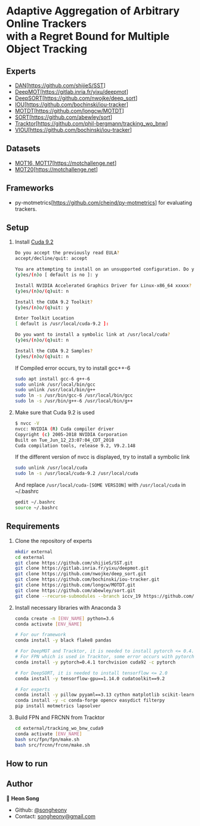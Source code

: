 # Adaptive Aggregation of Arbitrary Online Trackers <br/> with a Regret Bound for Multiple Object Tracking

## Experts

* [DAN](https://arxiv.org/abs/1810.11780)[<https://github.com/shijieS/SST>]
* [DeepMOT](https://arxiv.org/abs/1906.06618)[<https://gitlab.inria.fr/yixu/deepmot>]
* [DeepSORT](https://arxiv.org/abs/1812.00442)[<https://github.com/nwojke/deep_sort>]
* [IOU](https://ieeexplore.ieee.org/document/8078516)[<https://github.com/bochinski/iou-tracker>]
* [MOTDT](https://arxiv.org/abs/1809.04427)[<https://github.com/longcw/MOTDT>]
* [SORT](https://arxiv.org/abs/1602.00763)[<https://github.com/abewley/sort>]
* [Tracktor](https://arxiv.org/abs/1903.05625)[<https://github.com/phil-bergmann/tracking_wo_bnw>]
* [VIOU](https://ieeexplore.ieee.org/document/8639144)[<https://github.com/bochinski/iou-tracker>]

## Datasets

* [MOT16, MOT17](https://arxiv.org/abs/1603.00831)[<https://motchallenge.net>]
* [MOT20](https://arxiv.org/abs/2003.09003)[<https://motchallenge.net>]

## Frameworks

* py-motmetrics[<https://github.com/cheind/py-motmetrics>] for evaluating trackers.

## Setup

1. Install [Cuda 9.2](https://developer.nvidia.com/cuda-92-download-archive)

    ```sh
    Do you accept the previously read EULA?
    accept/decline/quit: accept

    You are attempting to install on an unsupported configuration. Do you wish to continue?
    (y)es/(n)o [ default is no ]: y

    Install NVIDIA Accelerated Graphics Driver for Linux-x86_64 xxxxx?
    (y)es/(n)o/(q)uit: n

    Install the CUDA 9.2 Toolkit?
    (y)es/(n)o/(q)uit: y

    Enter Toolkit Location
    [ default is /usr/local/cuda-9.2 ]:

    Do you want to install a symbolic link at /usr/local/cuda?
    (y)es/(n)o/(q)uit: n

    Install the CUDA 9.2 Samples?
    (y)es/(n)o/(q)uit: n
    ```

    If Compiled error occurs, try to install gcc++-6

    ```sh
    sudo apt install gcc-6 g++-6
    sudo unlink /usr/local/bin/gcc
    sudo unlink /usr/local/bin/g++
    sudo ln -s /usr/bin/gcc-6 /usr/local/bin/gcc
    sudo ln -s /usr/bin/g++-6 /usr/local/bin/g++
    ```

2. Make sure that Cuda 9.2 is used

    ```sh
    $ nvcc -V
    nvcc: NVIDIA (R) Cuda compiler driver
    Copyright (c) 2005-2018 NVIDIA Corporation
    Built on Tue_Jun_12_23:07:04_CDT_2018
    Cuda compilation tools, release 9.2, V9.2.148
    ```

    If the different version of nvcc is displayed, try to install a symbolic link

    ```sh
    sudo unlink /usr/local/cuda
    sudo ln -s /usr/local/cuda-9.2 /usr/local/cuda
    ```

    And replace `/usr/local/cuda-[SOME VERSION]` with `/usr/local/cuda` in ~/.bashrc

    ```sh
    gedit ~/.bashrc
    source ~/.bashrc
    ```

## Requirements

1. Clone the repository of experts

    ```sh
    mkdir external
    cd external
    git clone https://github.com/shijieS/SST.git
    git clone https://gitlab.inria.fr/yixu/deepmot.git
    git clone https://github.com/nwojke/deep_sort.git
    git clone https://github.com/bochinski/iou-tracker.git
    git clone https://github.com/longcw/MOTDT.git
    git clone https://github.com/abewley/sort.git
    git clone --recurse-submodules --branch iccv_19 https://github.com/songheony/tracking_wo_bnw.git tracking_wo_bnw_cuda9
    ```

2. Install necessary libraries with Anaconda 3

    ```sh
    conda create -n [ENV_NAME] python=3.6
    conda activate [ENV_NAME]

    # For our framework
    conda install -y black flake8 pandas

    # For DeepMOT and Tracktor, it is needed to install pytorch <= 0.4.1
    # For FPN which is used in Tracktor, some error occurs with pytorch==0.4.1
    conda install -y pytorch=0.4.1 torchvision cuda92 -c pytorch

    # For DeepSORT, it is needed to install tensorflow <= 2.0
    conda install -y tensorflow-gpu==1.14.0 cudatoolkit==9.2

    # For experts
    conda install -y pillow pyyaml==3.13 cython matplotlib scikit-learn==0.22.1 scikit-image tqdm numba
    conda install -y -c conda-forge opencv easydict filterpy
    pip install motmetrics lapsolver
    ```

3. Build FPN and FRCNN from Tracktor

    ```sh
    cd external/tracking_wo_bnw_cuda9
    conda activate [ENV_NAME]
    bash src/fpn/fpn/make.sh
    bash src/frcnn/frcnn/make.sh
    ```

## How to run

## Author

👤 **Heon Song**

* Github: [@songheony](https://github.com/songheony)
* Contact: songheony@gmail.com
